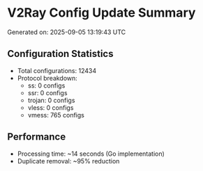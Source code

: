 # V2Ray Config Update Summary
Generated on: 2025-09-05 13:19:43 UTC

## Configuration Statistics
- Total configurations: 12434
- Protocol breakdown:
  - ss: 0 configs
  - ssr: 0 configs
  - trojan: 0 configs
  - vless: 0 configs
  - vmess: 765 configs

## Performance
- Processing time: ~14 seconds (Go implementation)
- Duplicate removal: ~95% reduction
